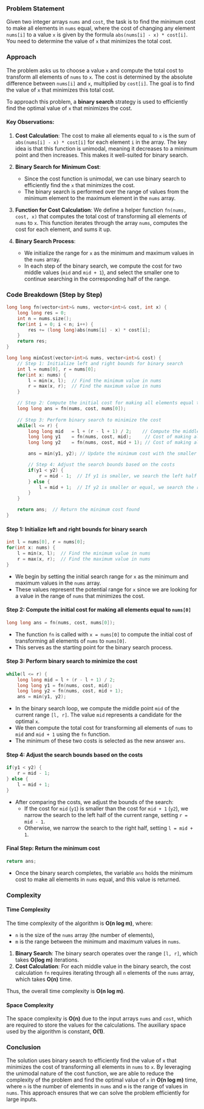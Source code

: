 ### Problem Statement

Given two integer arrays `nums` and `cost`, the task is to find the minimum cost to make all elements in `nums` equal, where the cost of changing any element `nums[i]` to a value `x` is given by the formula `abs(nums[i] - x) * cost[i]`. You need to determine the value of `x` that minimizes the total cost.

### Approach

The problem asks us to choose a value `x` and compute the total cost to transform all elements of `nums` to `x`. The cost is determined by the absolute difference between `nums[i]` and `x`, multiplied by `cost[i]`. The goal is to find the value of `x` that minimizes this total cost.

To approach this problem, a **binary search** strategy is used to efficiently find the optimal value of `x` that minimizes the cost.

#### Key Observations:
1. **Cost Calculation**:
   The cost to make all elements equal to `x` is the sum of `abs(nums[i] - x) * cost[i]` for each element `i` in the array. The key idea is that this function is unimodal, meaning it decreases to a minimum point and then increases. This makes it well-suited for binary search.

2. **Binary Search for Minimum Cost**:
   - Since the cost function is unimodal, we can use binary search to efficiently find the `x` that minimizes the cost.
   - The binary search is performed over the range of values from the minimum element to the maximum element in the `nums` array.

3. **Function for Cost Calculation**:
   We define a helper function `fn(nums, cost, x)` that computes the total cost of transforming all elements of `nums` to `x`. This function iterates through the array `nums`, computes the cost for each element, and sums it up.

4. **Binary Search Process**:
   - We initialize the range for `x` as the minimum and maximum values in the `nums` array.
   - In each step of the binary search, we compute the cost for two middle values (`mid` and `mid + 1`), and select the smaller one to continue searching in the corresponding half of the range.

### Code Breakdown (Step by Step)

```cpp
long long fn(vector<int>& nums, vector<int>& cost, int x) {
    long long res = 0;
    int n = nums.size();
    for(int i = 0; i < n; i++) {
        res += (long long)abs(nums[i] - x) * cost[i];
    }
    return res;
}

long long minCost(vector<int>& nums, vector<int>& cost) {
    // Step 1: Initialize left and right bounds for binary search
    int l = nums[0], r = nums[0];
    for(int x: nums) {
        l = min(x, l);  // Find the minimum value in nums
        r = max(x, r);  // Find the maximum value in nums
    }

    // Step 2: Compute the initial cost for making all elements equal to nums[0]
    long long ans = fn(nums, cost, nums[0]);
    
    // Step 3: Perform binary search to minimize the cost
    while(l <= r) {
        long long mid   = l + (r - l + 1) / 2;    // Compute the middle point
        long long y1    = fn(nums, cost, mid);     // Cost of making all elements equal to mid
        long long y2    = fn(nums, cost, mid + 1); // Cost of making all elements equal to mid + 1

        ans = min(y1, y2); // Update the minimum cost with the smaller of y1 and y2

        // Step 4: Adjust the search bounds based on the costs
        if(y1 < y2) {
            r = mid - 1;  // If y1 is smaller, we search the left half
        } else {
            l = mid + 1;  // If y2 is smaller or equal, we search the right half
        }
    }

    return ans;  // Return the minimum cost found
}
```

#### Step 1: Initialize left and right bounds for binary search
```cpp
int l = nums[0], r = nums[0];
for(int x: nums) {
    l = min(x, l);  // Find the minimum value in nums
    r = max(x, r);  // Find the maximum value in nums
}
```
- We begin by setting the initial search range for `x` as the minimum and maximum values in the `nums` array.
- These values represent the potential range for `x` since we are looking for a value in the range of `nums` that minimizes the cost.

#### Step 2: Compute the initial cost for making all elements equal to `nums[0]`
```cpp
long long ans = fn(nums, cost, nums[0]);
```
- The function `fn` is called with `x = nums[0]` to compute the initial cost of transforming all elements of `nums` to `nums[0]`.
- This serves as the starting point for the binary search process.

#### Step 3: Perform binary search to minimize the cost
```cpp
while(l <= r) {
    long long mid = l + (r - l + 1) / 2;
    long long y1 = fn(nums, cost, mid);
    long long y2 = fn(nums, cost, mid + 1);
    ans = min(y1, y2);
```
- In the binary search loop, we compute the middle point `mid` of the current range `[l, r]`. The value `mid` represents a candidate for the optimal `x`.
- We then compute the total cost for transforming all elements of `nums` to `mid` and `mid + 1` using the `fn` function.
- The minimum of these two costs is selected as the new answer `ans`.

#### Step 4: Adjust the search bounds based on the costs
```cpp
if(y1 < y2) {
    r = mid - 1;
} else {
    l = mid + 1;
}
```
- After comparing the costs, we adjust the bounds of the search:
  - If the cost for `mid` (`y1`) is smaller than the cost for `mid + 1` (`y2`), we narrow the search to the left half of the current range, setting `r = mid - 1`.
  - Otherwise, we narrow the search to the right half, setting `l = mid + 1`.

#### Final Step: Return the minimum cost
```cpp
return ans;
```
- Once the binary search completes, the variable `ans` holds the minimum cost to make all elements in `nums` equal, and this value is returned.

### Complexity

#### Time Complexity
The time complexity of the algorithm is **O(n log m)**, where:
- `n` is the size of the `nums` array (the number of elements),
- `m` is the range between the minimum and maximum values in `nums`.

1. **Binary Search**: The binary search operates over the range `[l, r]`, which takes **O(log m)** iterations.
2. **Cost Calculation**: For each middle value in the binary search, the cost calculation `fn` requires iterating through all `n` elements of the `nums` array, which takes **O(n)** time.

Thus, the overall time complexity is **O(n log m)**.

#### Space Complexity
The space complexity is **O(n)** due to the input arrays `nums` and `cost`, which are required to store the values for the calculations. The auxiliary space used by the algorithm is constant, **O(1)**.

### Conclusion

The solution uses binary search to efficiently find the value of `x` that minimizes the cost of transforming all elements in `nums` to `x`. By leveraging the unimodal nature of the cost function, we are able to reduce the complexity of the problem and find the optimal value of `x` in **O(n log m)** time, where `n` is the number of elements in `nums` and `m` is the range of values in `nums`. This approach ensures that we can solve the problem efficiently for large inputs.